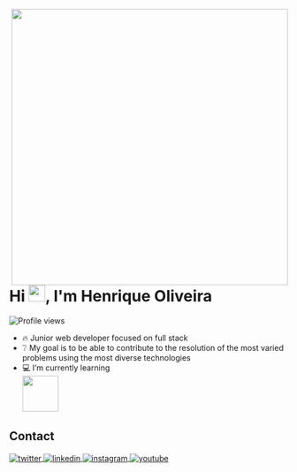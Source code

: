 <img align="right" height="500cm"
src="https://raw.githubusercontent.com/gist/holiveira07/b34a75230c0f3fa5c127e6f9e1fadbe0/raw/5f78f670ec9e72d37a553f37969a6e524b33cbdd/githubcard.svg">
<h1 align="left">Hi <img src="https://raw.githubusercontent.com/kaueMarques/kaueMarques/master/hi.gif" height="30px">, I'm Henrique Oliveira</h1>
<p align="left"> <img src="https://komarev.com/ghpvc/?username=holiveira07&color=yellow" alt="Profile views"/> </p>


- 🔥 Junior web developer focused on full stack
- ❔ My goal is to be able to contribute to the resolution of the most varied problems using the most diverse technologies
- 💻 I’m currently learning <br> <img left="right" height="65cm"
src="https://raw.githubusercontent.com/gist/holiveira07/b34a75230c0f3fa5c127e6f9e1fadbe0/raw/6b66e74c538c9518c8b44bd6ac0d1743f03cef42/githubcard1.svg">



## Contact

<!--<p align="left" style="background:yellow">

<a href="https://codepen.io/maykbrito" target="_blank">
  <img align="center" src="https://img.shields.io/badge/-maykbrito-05122A?style=flat&logo=codepen" alt="codepen"/>
</a> -->
<a href="" target="_blank">
  <img align="center" src="https://img.shields.io/badge/-holiveira07-05122A?style=flat&logo=twitter" alt="twitter"/>  
</a>
<a href="https://www.linkedin.com/in/henriqueoliveira07/" target="_blank">
  <img align="center" src="https://img.shields.io/badge/-holiveira07-05122A?style=flat&logo=linkedin" alt="linkedin"/>
</a>
<a href="https://www.instagram.com/holiveira_07/" target="_blank">
 <img align="center" src="https://img.shields.io/badge/-holiveira07-05122A?style=flat&logo=instagram" alt="instagram"/>
</a>
<a href="" target="_blank">
 <img align="center" src="https://img.shields.io/badge/-holiveira07-05122A?style=flat&logo=youtube" alt="youtube"/>
</a>
</p> 


